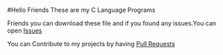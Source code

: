 #Hello Friends These are my C Language Programs

Friends you can download these file and if you found any issues.You can open [Issues](https://github.com/koushikpuppala5/C-Language-Projets/issues)

You can Contribute to my projects by having [Pull Requests](https://github.com/koushikpuppala5/C-Language-Projets/pulls)
